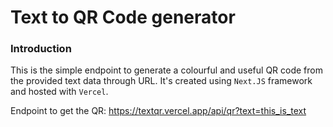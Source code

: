# Text to QR Code generator

### Introduction

This is the simple endpoint to generate a colourful and useful QR code from the provided text data through URL. It's created using `Next.JS` framework and hosted with `Vercel`. 

Endpoint to get the QR: https://textqr.vercel.app/api/qr?text=this_is_text